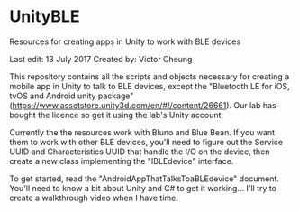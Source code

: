 # UnityBLE
Resources for creating apps in Unity to work with BLE devices

Last edit: 13 July 2017
Created by: Victor Cheung

This repository contains all the scripts and objects necessary for creating a mobile app in Unity to talk to BLE devices, except the "Bluetooth LE for iOS, tvOS and Android unity package" (https://www.assetstore.unity3d.com/en/#!/content/26661). Our lab has bought the licence so get it using the lab's Unity account.

Currently the the resources work with Bluno and Blue Bean. If you want them to work with other BLE devices, you'll need to figure out the Service UUID and Characteristics UUID that handle the I/O on the device, then create a new class implementing the "IBLEdevice" interface.

To get started, read the "AndroidAppThatTalksToaBLEdevice" document. You'll need to know a bit about Unity and C# to get it working... I'll try to create a walkthrough video when I have time.
